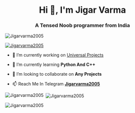 <h1 align="center">Hi 👋, I'm Jigar Varma</h1>
<h3 align="center">A Tensed Noob programmer from India</h3>

<p align="left"> <img src="https://komarev.com/ghpvc/?username=Jigarvarma2005&label=Profile%20views&color=0e75b6&style=flat" alt="Jigarvarma2005" /> </p>

<p align="left"> <a href="https://github.com/ryo-ma/github-profile-trophy"><img src="https://github-profile-trophy.vercel.app/?username=Jigarvarma2005" alt="Jigarvarma2005" /></a> </p>

- 🔭 I’m currently working on [Universal Projects](https://t.me/UniversalBotsUpdate)

- 🌱 I’m currently learning **Python And C++**

- 👯 I’m looking to collaborate on **Any Projects**

- 📫 Reach Me In Telegram **[Jigarvarma2005](https://telegram.me/Jigarvarma2005)**


<p><img align="left" src="https://github-readme-stats.vercel.app/api/top-langs?username=Jigarvarma2005&show_icons=true&locale=en&layout=compact&count_private=true&theme=radical" alt="Jigarvarma2005" /></p>

<p>&nbsp;<img align="center" src="https://github-readme-stats.vercel.app/api?username=Jigarvarma2005&show_icons=true&locale=en&count_private=true&theme=radical" alt="Jigarvarma2005" /></p>

<p><img align="center" src="https://github-readme-streak-stats.herokuapp.com/?user=Jigarvarma2005&theme=radical&ring=DD0B0B" alt="Jigarvarma2005" /></p>
